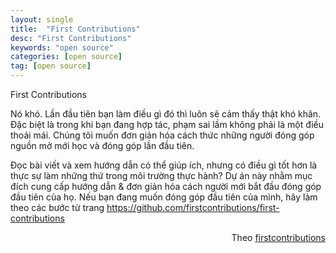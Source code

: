 ```yaml
---
layout: single
title:  "First Contributions"
desc: "First Contributions"
keywords: "open source"
categories: [open source]
tag: [open source]
---
```


First Contributions

Nó khó. Lần đầu tiên bạn làm điều gì đó thì luôn sẽ cảm thấy thật khó khăn. Đặc biệt là trong khi bạn đang hợp tác, phạm sai lầm không phải là một điều thoải mái. 
Chúng tôi muốn đơn giản hóa cách thức những người đóng góp nguồn mở mới học và đóng góp lần đầu tiên.

Đọc bài viết và xem hướng dẫn có thể giúp ích, nhưng có điều gì tốt hơn là thực sự làm những thứ trong môi trường thực hành? 
Dự án này nhằm mục đích cung cấp hướng dẫn & đơn giản hóa cách người mới bắt đầu đóng góp đầu tiên của họ. 
Nếu bạn đang muốn đóng góp đầu tiên của mình, hãy làm theo các bước từ trang https://github.com/firstcontributions/first-contributions





<div style="text-align: right">Theo <a href="https://github.com/firstcontributions/first-contributions">firstcontributions</a></div>